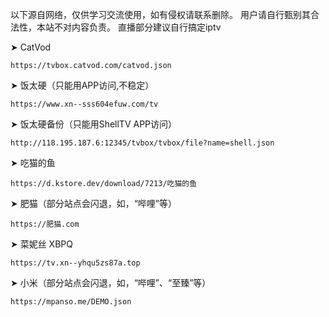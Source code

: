 以下源自网络，仅供学习交流使用，如有侵权请联系删除。
用户请自行甄别其合法性，本站不对内容负责。
直播部分建议自行搞定iptv


 ➤ CatVod
```
https://tvbox.catvod.com/catvod.json
```

 ➤ 饭太硬（只能用APP访问,不稳定）
```
https://www.xn--sss604efuw.com/tv
```
 ➤ 饭太硬备份（只能用ShellTV APP访问）
```
http://118.195.187.6:12345/tvbox/tvbox/file?name=shell.json
```
 ➤ 吃猫的鱼
```
https://d.kstore.dev/download/7213/吃猫的鱼
```
 ➤ 肥猫（部分站点会闪退，如，“哔哩”等）

```
https://肥猫.com
```
 ➤ 菜妮丝 XBPQ
```
https://tv.xn--yhqu5zs87a.top
```
 ➤ 小米（部分站点会闪退，如，“哔哩”、“至臻”等）
```
https://mpanso.me/DEMO.json
```
